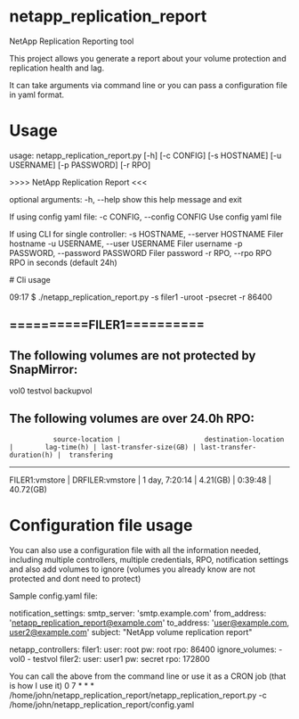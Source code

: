 # netapp_replication_report
NetApp Replication Reporting tool

This project allows you generate a report about your volume protection and replication health and lag.

It can take arguments via command line or you can pass a configuration file in yaml format.

# Usage

usage: netapp_replication_report.py [-h] [-c CONFIG] [-s HOSTNAME]
                                    [-u USERNAME] [-p PASSWORD] [-r RPO]

<nowiki>>>>> NetApp Replication Report <<<

optional arguments:
  -h, --help            show this help message and exit

If using config yaml file:
  -c CONFIG, --config CONFIG
                        Use config yaml file

If using CLI for single controller:
  -s HOSTNAME, --server HOSTNAME
                        Filer hostname
  -u USERNAME, --user USERNAME
                        Filer username
  -p PASSWORD, --password PASSWORD
                        Filer password
  -r RPO, --rpo RPO     RPO in seconds (default 24h)

</nowiki>
# Cli usage

09:17 $ ./netapp_replication_report.py -s filer1 -uroot -psecret -r 86400

==========FILER1==========
------------------------------------------------------
The following volumes are not protected by SnapMirror:
------------------------------------------------------
vol0
testvol
backupvol


The following volumes are over 24.0h RPO:
--------------------------------------------------------------------------------------------------------------------------------------------------------------------
               source-location |                     destination-location |        lag-time(h) | last-transfer-size(GB) | last-transfer-duration(h) |  transfering
--------------------------------------------------------------------------------------------------------------------------------------------------------------------
   FILER1:vmstore |              DRFILER:vmstore |     1 day, 7:20:14 |               4.21(GB) |                   0:39:48 |    40.72(GB)

# Configuration file usage

You can also use a configuration file with all the information needed, including multiple controllers, multiple credentials, RPO, notification settings and also add volumes to ignore (volumes you already know are not protected and dont need to protect)

Sample config.yaml file:

notification_settings:
    smtp_server: 'smtp.example.com'
    from_address: 'netapp_replication_report@example.com'
    to_address: 'user@example.com, user2@example.com'
    subject: "NetApp volume replication report"

netapp_controllers:
    filer1:
        user: root
        pw: root
        rpo: 86400
        ignore_volumes:
            - vol0
            - testvol
    filer2:
        user: user1
        pw: secret
        rpo: 172800

You can call the above from the command line or use it as a CRON job (that is how I use it)
0 7 * * *  /home/john/netapp_replication_report/netapp_replication_report.py -c /home/john/netapp_replication_report/config.yaml

